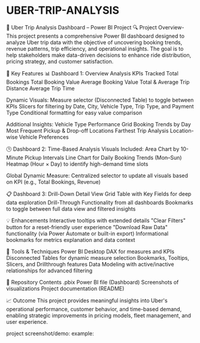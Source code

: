 # UBER-TRIP-ANALYSIS
🚕 Uber Trip Analysis Dashboard – Power BI Project
🔍 Project Overview-
This project presents a comprehensive Power BI dashboard designed to analyze Uber trip data with the objective of uncovering booking trends, revenue patterns, trip efficiency, and operational insights. The goal is to help stakeholders make data-driven decisions to enhance ride distribution, pricing strategy, and customer satisfaction.

🎯 Key Features
📊 Dashboard 1:
Overview Analysis
KPIs Tracked
Total Bookings
Total Booking Value
Average Booking Value
Total & Average Trip Distance
Average Trip Time

Dynamic Visuals:
Measure selector (Disconnected Table) to toggle between KPIs
Slicers for filtering by Date, City, Vehicle Type, Trip Type, and Payment Type
Conditional formatting for easy value comparison

Additional Insights:
Vehicle Type Performance Grid
Booking Trends by Day
Most Frequent Pickup & Drop-off Locations
Farthest Trip Analysis
Location-wise Vehicle Preferences

🕒 Dashboard 2: Time-Based Analysis
Visuals Included:
Area Chart by 10-Minute Pickup Intervals
Line Chart for Daily Booking Trends (Mon–Sun)
Heatmap (Hour × Day) to identify high-demand time slots

Global Dynamic Measure:
Centralized selector to update all visuals based on KPI (e.g., Total Bookings, Revenue)

📋 Dashboard 3: Drill-Down Detail View
Grid Table with Key Fields for deep data exploration
Drill-Through Functionality from all dashboards
Bookmarks to toggle between full data view and filtered insights

💡 Enhancements
Interactive tooltips with extended details
"Clear Filters" button for a reset-friendly user experience
"Download Raw Data" functionality (via Power Automate or built-in export)
Informational bookmarks for metrics explanation and data context

📌 Tools & Techniques
Power BI Desktop
DAX for measures and KPIs
Disconnected Tables for dynamic measure selection
Bookmarks, Tooltips, Slicers, and Drillthrough features
Data Modeling with active/inactive relationships for advanced filtering

📂 Repository Contents
.pbix Power BI file (Dashboard)
Screenshots of visualizations
Project documentation (README)

📈 Outcome
This project provides meaningful insights into Uber's operational performance, customer behavior, and time-based demand, enabling strategic improvements in pricing models, fleet management, and user experience.

project screenshot/demo:
example:

